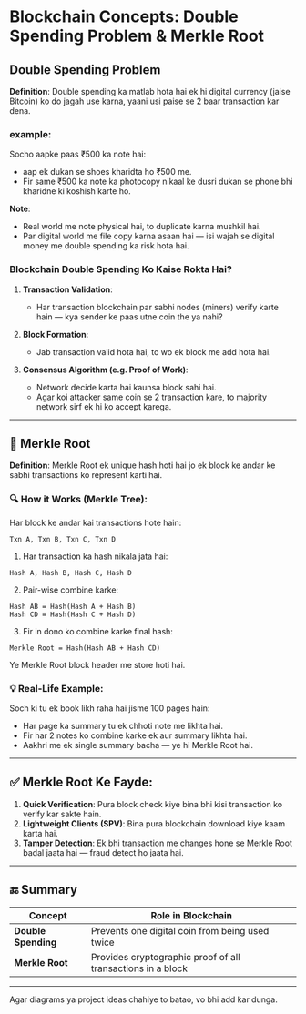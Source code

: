 # Blockchain Concepts: Double Spending Problem & Merkle Root

## Double Spending Problem

**Definition**:
Double spending ka matlab hota hai ek hi digital currency (jaise Bitcoin) ko do jagah use karna, yaani usi paise se 2 baar transaction kar dena.

### example:

Socho aapke paas ₹500 ka note hai:

* aap ek dukan se shoes kharidta ho ₹500 me.
* Fir same ₹500 ka note ka photocopy nikaal ke dusri dukan se phone bhi kharidne ki koshish karte ho.

**Note**:

* Real world me note physical hai, to duplicate karna mushkil hai.
* Par digital world me file copy karna asaan hai — isi wajah se digital money me double spending ka risk hota hai.

### Blockchain Double Spending Ko Kaise Rokta Hai?

1. **Transaction Validation**:

   * Har transaction blockchain par sabhi nodes (miners) verify karte hain — kya sender ke paas utne coin the ya nahi?
2. **Block Formation**:

   * Jab transaction valid hota hai, to wo ek block me add hota hai.
3. **Consensus Algorithm (e.g. Proof of Work)**:

   * Network decide karta hai kaunsa block sahi hai.
   * Agar koi attacker same coin se 2 transaction kare, to majority network sirf ek hi ko accept karega.

---

## 🌳 Merkle Root

**Definition**:
Merkle Root ek unique hash hoti hai jo ek block ke andar ke sabhi transactions ko represent karti hai.

### 🔍 How it Works (Merkle Tree):

Har block ke andar kai transactions hote hain:

```
Txn A, Txn B, Txn C, Txn D
```

1. Har transaction ka hash nikala jata hai:

```
Hash A, Hash B, Hash C, Hash D
```

2. Pair-wise combine karke:

```
Hash AB = Hash(Hash A + Hash B)
Hash CD = Hash(Hash C + Hash D)
```

3. Fir in dono ko combine karke final hash:

```
Merkle Root = Hash(Hash AB + Hash CD)
```

Ye Merkle Root block header me store hoti hai.

### 💡 Real-Life Example:

Soch ki tu ek book likh raha hai jisme 100 pages hain:

* Har page ka summary tu ek chhoti note me likhta hai.
* Fir har 2 notes ko combine karke ek aur summary likhta hai.
* Aakhri me ek single summary bacha — ye hi Merkle Root hai.

---

## ✅ Merkle Root Ke Fayde:

1. **Quick Verification**: Pura block check kiye bina bhi kisi transaction ko verify kar sakte hain.
2. **Lightweight Clients (SPV)**: Bina pura blockchain download kiye kaam karta hai.
3. **Tamper Detection**: Ek bhi transaction me changes hone se Merkle Root badal jaata hai — fraud detect ho jaata hai.

---

## 🔚 Summary

| Concept             | Role in Blockchain                                          |
| ------------------- | ----------------------------------------------------------- |
| **Double Spending** | Prevents one digital coin from being used twice             |
| **Merkle Root**     | Provides cryptographic proof of all transactions in a block |

---

Agar diagrams ya project ideas chahiye to batao, vo bhi add kar dunga.

